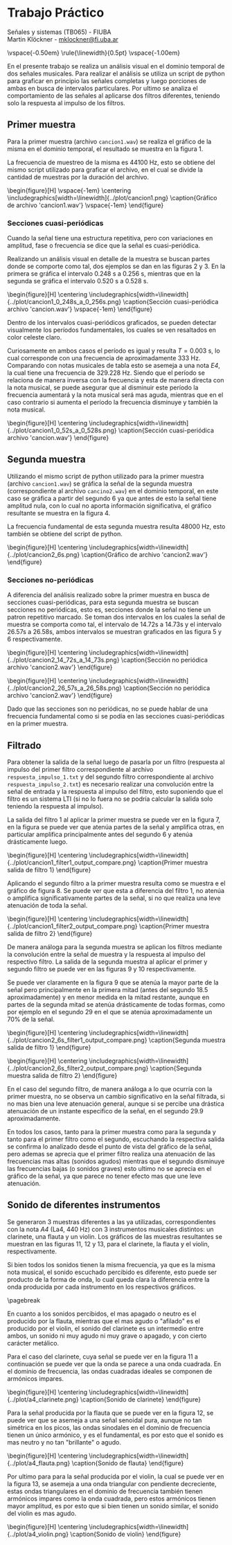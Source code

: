 # Trabajo Práctico

Señales y sistemas (TB065) - FIUBA  
Martin Klöckner - [mklockner@fi.uba.ar](mailto:mklockner@fi.uba.ar)  

\vspace{-0.50em}
\rule{\linewidth}{0.5pt}
\vspace{-1.00em}

En el presente trabajo se realiza un análisis visual en el dominio temporal de
dos señales musicales. Para realizar el análisis se utiliza un script de python
para graficar en principio las señales completas y luego porciones de ambas en
busca de intervalos particulares. Por ultimo se analiza el comportamiento de las
señales al aplicarse dos filtros diferentes, teniendo solo la respuesta al
impulso de los filtros.

## Primer muestra

Para la primer muestra (archivo `cancion1.wav`) se realiza el gráfico de la
misma en el dominio temporal, el resultado se muestra en la figura 1.

La frecuencia de muestreo de la misma es 44100 Hz, esto se obtiene del mismo
script utilizado para graficar el archivo, en el cual se divide la cantidad de
muestras por la duración del archivo.

\begin{figure}[H]
    \vspace{-1em}
    \centering
    \includegraphics[width=\linewidth]{../plot/cancion1.png}
    \caption{Gráfico de archivo 'cancion1.wav'}
    \vspace{-1em}
\end{figure}

### Secciones cuasi-periódicas

Cuando la señal tiene una estructura repetitiva, pero con variaciones en
amplitud, fase o frecuencia se dice que la señal es cuasi-periódica.

Realizando un análisis visual en detalle de la muestra se buscan partes donde se
comporte como tal, dos ejemplos se dan en las figuras 2 y 3. En la primera se
gráfica el intervalo $0.248$ s a $0.256$ s, mientras que en la segunda se
gráfica el intervalo $0.520$ s a $0.528$ s.

\begin{figure}[H]
\centering
\includegraphics[width=\linewidth]{../plot/cancion1_0_248s_a_0_256s.png}
\caption{Sección cuasi-periódica archivo 'cancion.wav'}
\vspace{-1em}
\end{figure}

Dentro de los intervalos cuasi-periódicos graficados, se pueden detectar
visualmente los períodos fundamentales, los cuales se ven resaltados en color
celeste claro.

Curiosamente en ambos casos el período es igual y resulta $T=0.003$ s,
lo cual corresponde con una frecuencia de aproximadamente $333$ Hz. Comparando
con notas musicales de tabla esto se asemeja a una nota *E4*, la cual tiene una
frecuencia de $329.228$ Hz. Siendo que el período se relaciona de manera inversa
con la frecuencia y esta de manera directa con la nota musical, se puede
asegurar que al disminuir este período la frecuencia aumentará y la nota musical
será mas aguda, mientras que en el caso contrario si aumenta el período la
frecuencia disminuye y también la nota musical.

\begin{figure}[H]
\centering
\includegraphics[width=\linewidth]{../plot/cancion1_0_52s_a_0_528s.png}
\caption{Sección cuasi-periódica archivo 'cancion.wav'}
\end{figure}

## Segunda muestra

<!-- De manera análoga a lo realizado para la primer muestra (archivo -->
<!-- `cancion1.wav`) se realiza para la segunda muestra (archivo `cancion2.wav`). -->

Utilizando el mismo script de python utilizado para la primer muestra (archivo
`cancion1.wav`) se gráfica la señal de la segunda muestra (correspondiente al
archivo `cancino2.wav`) en el dominio temporal, en este caso se gráfica a partir
del segundo 6 ya que antes de esto la señal tiene amplitud nula, con lo cual no
aporta información significativa, el gráfico resultante se muestra en la figura
4.

La frecuencia fundamental de esta segunda muestra resulta $48000$ Hz, esto
también se obtiene del script de python.

\begin{figure}[H]
\centering
\includegraphics[width=\linewidth]{../plot/cancion2_6s.png}
\caption{Gráfico de archivo 'cancion2.wav'}
\end{figure}

### Secciones no-periódicas

A diferencia del análisis realizado sobre la primer muestra en busca de
secciones cuasi-periódicas, para esta segunda muestra se buscan secciones no
periódicas, esto es, secciones donde la señal no tiene un patron repetitivo
marcado. Se toman dos intervalos en los cuales la señal de muestra se
comporta como tal, el intervalo de $14.72$s a $14.73$s y el intervalo $26.57$s a
$26.58$s, ambos intervalos se muestran graficados en las figura 5 y 6
respectivamente.

\begin{figure}[H]
\centering
\includegraphics[width=\linewidth]{../plot/cancion2_14_72s_a_14_73s.png}
\caption{Sección no periódica archivo 'cancion2.wav'}
\end{figure}

\begin{figure}[H]
\centering
\includegraphics[width=\linewidth]{../plot/cancion2_26_57s_a_26_58s.png}
\caption{Sección no periódica archivo 'cancion2.wav'}
\end{figure}

Dado que las secciones son no periódicas, no se puede hablar de una frecuencia
fundamental como si se podía en las secciones cuasi-periódicas en la primer
muestra.

## Filtrado

Para obtener la salida de la señal luego de pasarla por un filtro (respuesta al
impulso del primer filtro correspondiente al archivo `respuesta_impulso_1.txt` y
del segundo filtro correspondiente al archivo `respuesta_impulso_2.txt`) es
necesario realizar una convolución entre la señal de entrada y la respuesta al
impulso del filtro, esto suponiendo que el filtro es un sistema LTI (si no lo
fuera no se podría calcular la salida solo teniendo la respuesta al impulso).

La salida del filtro 1 al aplicar la primer muestra se puede ver en la figura 7,
en la figura se puede ver que atenúa partes de la señal y amplifica otras, en
particular amplifica principalmente antes del segundo $6$ y atenúa drásticamente
luego.

\begin{figure}[H]
\centering
\includegraphics[width=\linewidth]{../plot/cancion1_filter1_output_compare.png}
\caption{Primer muestra salida de filtro 1}
\end{figure}

Aplicando el segundo filtro a la primer muestra resulta como se muestra e el
gráfico de figura 8. Se puede ver que esta a diferencia del filtro 1, no atenúa
o amplifica significativamente partes de la señal, si no que realiza una leve
atenuación de toda la señal.

\begin{figure}[H]
\centering
\includegraphics[width=\linewidth]{../plot/cancion1_filter2_output_compare.png}
\caption{Primer muestra salida de filtro 2}
\end{figure}

<!--
En las figuras figuras 8 y 9 a continuación se superpone la señal original con
la salida de esta señal "pasada" por los filtros 1 y 2 respectivamente, en estés
figuras se ve aún mas claro el efecto de los filtros descritos anteriormente, en
incluso se aprecia que se amplifica la primer parte de la señal, entre el inicio
y el segundo $4$ aproximadamente.

\begin{figure}[H]
\centering
\includegraphics[width=\linewidth]{../plot/cancion1_filter1_output_compare.png}
\caption{Comparacion entre señal original y filtrada}
\end{figure}

\begin{figure}[H]
\centering
\includegraphics[width=\linewidth]{../plot/cancion1_filter2_output_compare.png}
\caption{Comparacion entre señal original y filtrada}
\end{figure}
-->

De manera análoga para la segunda muestra se aplican los filtros mediante la
convolución entre la señal de muestra y la respuesta al impulso del respectivo
filtro. La salida de la segunda muestra al aplicar el primer y segundo filtro se
puede ver en las figuras 9 y 10 respectivamente.

Se puede ver claramente en la figura 9 que se atenúa la mayor parte de la señal
pero principalmente en la primera mitad (antes del segundo $18.5$
aproximadamente) y en menor medida en la mitad restante, aunque en partes de la
segunda mitad se atenúa drásticamente de todas formas, como por ejemplo en el
segundo $29$ en el que se atenúa aproximadamente un 70% de la señal.

<!--
, por ejemplo en el pico
que ocurre cerca del segundo $24.5$, en la señal original alcanza un máximo de
$1.00$ mientras que en la señal filtrada se atenúa a $0.75$.
-->

\begin{figure}[H]
\centering
\includegraphics[width=\linewidth]{../plot/cancion2_6s_filter1_output_compare.png}
\caption{Segunda muestra salida de filtro 1}
\end{figure}

\begin{figure}[H]
\centering
\includegraphics[width=\linewidth]{../plot/cancion2_6s_filter2_output_compare.png}
\caption{Segunda muestra salida de filtro 2}
\end{figure}

En el caso del segundo filtro, de manera análoga a lo que ocurría con la primer
muestra, no se observa un cambio significativo en la señal filtrada, si no mas
bien una leve atenuación general, aunque si se percibe una drástica atenuación
de un instante especifico de la señal, en el segundo $29.9$ aproximadamente.

En todos los casos, tanto para la primer muestra como para la segunda y tanto
para el primer filtro como el segundo, escuchando la respectiva salida se
confirma lo analizado desde el punto de vista del gráfico de la señal, pero
ademas se aprecia que el primer filtro realiza una atenuación de las frecuencias
mas altas (sonidos agudos) mientras que el segundo disminuye las frecuencias
bajas (o sonidos graves) esto ultimo no se aprecia en el gráfico de la señal, ya
que parece no tener efecto mas que une leve atenuación.

## Sonido de diferentes instrumentos

Se generaron 3 muestras diferentes a las ya utilizadas, correspondientes con la
nota *A4* (La4, $440$ Hz) con 3 instrumentos musicales distintos: un clarinete,
una flauta y un violin. Los gráficos de las muestras resultantes se muestran en
las figuras 11, 12 y 13, para el clarinete, la flauta y el violin,
respectivamente.

Si bien todos los sonidos tienen la misma frecuencia, ya que es la misma nota
musical, el sonido escuchado percibido es diferente, esto puede ser producto de
la forma de onda, lo cual queda clara la diferencia entre la onda producida por
cada instrumento en los respectivos gráficos.

\pagebreak

En cuanto a los sonidos percibidos, el mas apagado o neutro es el producido por
la flauta, mientras que el mas agudo o "afilado" es el producido por el violin,
el sonido del clarinete es un intermedio entre ambos, un sonido ni muy agudo ni
muy grave o apagado, y con cierto carácter metálico.

Para el caso del clarinete, cuya señal se puede ver en la figura 11 a
continuación se puede ver que la onda se parece a una onda cuadrada. En el
dominio de frecuencia, las ondas cuadradas ideales se componen de armónicos
impares.

\begin{figure}[H]
\centering
\includegraphics[width=\linewidth]{../plot/a4_clarinete.png}
\caption{Sonido de clarinete}
\end{figure}

Para la señal producida por la flauta que se puede ver en la figura 12, se puede
ver que se asemeja a una señal senoidal pura, aunque no tan simétrica en los
picos, las ondas sinodales en el dominio de frecuencia tienen un único armónico,
y es el fundamental, es por esto que el sonido es mas neutro y no tan
"brillante" o agudo.

\begin{figure}[H]
\centering
\includegraphics[width=\linewidth]{../plot/a4_flauta.png}
\caption{Sonido de flauta}
\end{figure}

Por ultimo para para la señal producida por el violin, la cual se puede ver en
la figura 13, se asemeja a una onda triangular con pendiente decreciente, estas
ondas triangulares en el dominio de frecuencia también tienen armónicos impares
como la onda cuadrada, pero estos armónicos tienen mayor amplitud, es por esto
que si bien tienen un sonido similar, el sonido del violin es mas agudo.

\begin{figure}[H]
\centering
\includegraphics[width=\linewidth]{../plot/a4_violin.png}
\caption{Sonido de violin}
\end{figure}
